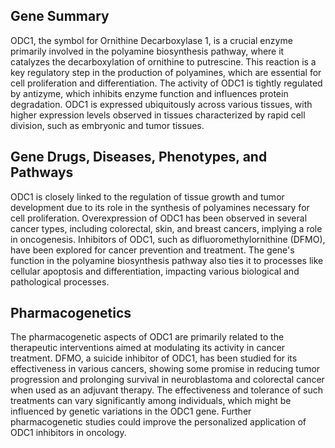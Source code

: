 ## Gene Summary
ODC1, the symbol for Ornithine Decarboxylase 1, is a crucial enzyme primarily involved in the polyamine biosynthesis pathway, where it catalyzes the decarboxylation of ornithine to putrescine. This reaction is a key regulatory step in the production of polyamines, which are essential for cell proliferation and differentiation. The activity of ODC1 is tightly regulated by antizyme, which inhibits enzyme function and influences protein degradation. ODC1 is expressed ubiquitously across various tissues, with higher expression levels observed in tissues characterized by rapid cell division, such as embryonic and tumor tissues.

## Gene Drugs, Diseases, Phenotypes, and Pathways
ODC1 is closely linked to the regulation of tissue growth and tumor development due to its role in the synthesis of polyamines necessary for cell proliferation. Overexpression of ODC1 has been observed in several cancer types, including colorectal, skin, and breast cancers, implying a role in oncogenesis. Inhibitors of ODC1, such as difluoromethylornithine (DFMO), have been explored for cancer prevention and treatment. The gene's function in the polyamine biosynthesis pathway also ties it to processes like cellular apoptosis and differentiation, impacting various biological and pathological processes.

## Pharmacogenetics
The pharmacogenetic aspects of ODC1 are primarily related to the therapeutic interventions aimed at modulating its activity in cancer treatment. DFMO, a suicide inhibitor of ODC1, has been studied for its effectiveness in various cancers, showing some promise in reducing tumor progression and prolonging survival in neuroblastoma and colorectal cancer when used as an adjuvant therapy. The effectiveness and tolerance of such treatments can vary significantly among individuals, which might be influenced by genetic variations in the ODC1 gene. Further pharmacogenetic studies could improve the personalized application of ODC1 inhibitors in oncology.